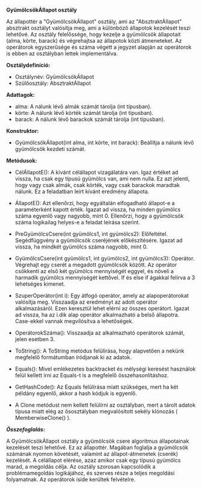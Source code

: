 **GyümölcsökÁllapot osztály**

Az állapottér a "GyümölcsökÁllapot" osztály, ami az "AbsztraktÁllapot" absztrakt osztályt valósítja meg, ami a különböző állapotok kezelését teszi lehetővé.
Az osztály felelőssége, hogy kezelje a gyümölcsök állapotait (alma, körte, barack) és végrehajtsa az állapotok közti átmeneteket. Az operátorok egyszerűsége és száma végett a jegyzet alapján az operátorok is ebben az osztályban lettek implementálva.

**Osztálydefiníció:**

 *    Osztálynév: GyümölcsökÁllapot
 *    Szülőosztály: AbsztraktÁllapot

**Adattagok:**

 *    alma: A nálunk lévő almák számát tárolja (int típusban).
 *    körte: A nálunk lévő körték számát tárolja (int típusban).
 *    barack: A nálunk lévő barackok számát tárolja (int típusban).

**Konstruktor:**

 *    GyümölcsökÁllapot(int alma, int körte, int barack): Beállítja a nálunk lévő gyümölcsök kezdeti számát.

**Metódusok:**

 *    CélÁllapotE(): A kívánt célállapot vizagálatára van. Igaz értéket ad vissza, ha csak egy típusú gyümölcs van, ami nem nulla. Ez azt jelenti, hogy vagy csak almák, csak körték, vagy csak barackok maradtak nálunk. Ez a feladatban leírt kívánt eredmény állapota.

 *    ÁllapotE(): Azt ellenőrzi, hogy egyáltalán elfogadható állapot-e a paraméterként kapott érték. Igazat ad vissza, ha minden gyümölcs száma egyenlő vagy nagyobb, mint 0. Ellenőrzi, hogy a gyümölcsök száma logikailag helyes-e a feladat leírása szerint.

 *    PreGyümölcsCsere(int gyümölcs1, int gyümölcs2): Előfeltétel. Segédfüggvény a gyümölcsök cseréjének előkészítésére. Igazat ad vissza, ha mindkét gyümölcs száma nagyobb, mint 0.

 *    GyümölcsCsere(int gyümölcs1, int gyümölcs2, int gyümölcs3): Operátor. Végrehajt egy cserét a megadott gyümölcsök között. Az operátor csökkenti az első két gyümölcs mennyiségét eggyel, és növeli a harmadik gyümölcs mennyiségét kettővel. If és else if ágakkal felírva a 3 lehetséges kimenet.

 *    SzuperOperátor(int i): Egy átfogó operátor, amely az alapoperátorokat valósítja meg. Visszaadja az eredményt az adott operátor alkalmazásáról. Ezen keresztül lehet elérni az összes operátort. Igazat ad vissza, ha az i.dik alap operátor alkalmazható a belső állapotra. Case-ekkel vannak megvílósítva a lehetőségek.

 *    OperátorokSzáma(): Visszaadja az alkalmazható operátorok számát, jelen esetben 3.

 *    ToString(): A ToString metódus felülírása, hogy alapvetően a nekünk megfelelő formátumban íródjanak ki az adatok.

 *    Equals(): Mivel emlékezetes backtracket és mélységi keresést használok felül kellett írni az Equals-t is a megfelelő összehasonlításhoz.

 *    GetHashCode(): Az Equals felülírása miatt szükséges, mert ha két példány egyenlő, akkor a hash kódjuk is egyenlő.

 *    A Clone metódust nem kellett felülírni az osztályban, mert a tárolt adatok típusa miatt elég az ősosztályban megvalósított sekély klónozás ( MemberwiseClone() ).

***Összefoglalás:***

A GyümölcsökÁllapot osztály a gyümölcsök csere algoritmus állapotainak kezelését teszi lehetővé. Ez az állapottér. Magában foglalja a gyümölcsök számának nyomon követését, valamint az állapot-átmenetek (cserék) kezelését. A célállapot elérése, azaz amikor csak egy típusú gyümölcs marad, a megoldás célja. Az osztály szorosan kapcsolódik a problémamegoldás logikájához, és szerves része a teljes megoldási folyamatnak. Az operátorok iside kerültek felvételre.
